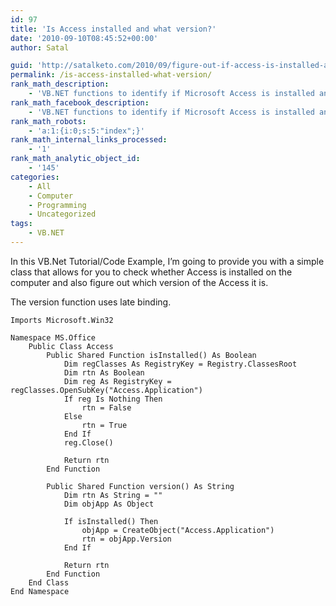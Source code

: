 ```yaml
---
id: 97
title: 'Is Access installed and what version?'
date: '2010-09-10T08:45:52+00:00'
author: Satal

guid: 'http://satalketo.com/2010/09/figure-out-if-access-is-installed-and-what-version-it-is/'
permalink: /is-access-installed-what-version/
rank_math_description:
    - 'VB.NET functions to identify if Microsoft Access is installed and what version of Access it is'
rank_math_facebook_description:
    - 'VB.NET functions to identify if Microsoft Access is installed and what version of Access it is'
rank_math_robots:
    - 'a:1:{i:0;s:5:"index";}'
rank_math_internal_links_processed:
    - '1'
rank_math_analytic_object_id:
    - '145'
categories:
    - All
    - Computer
    - Programming
    - Uncategorized
tags:
    - VB.NET
---
```


In this VB.Net Tutorial/Code Example, I’m going to provide you with a simple class that allows for you to check whether Access is installed on the computer and also figure out which version of the Access it is.

The version function uses late binding.

```vbnet
Imports Microsoft.Win32

Namespace MS.Office
    Public Class Access
        Public Shared Function isInstalled() As Boolean
            Dim regClasses As RegistryKey = Registry.ClassesRoot
            Dim rtn As Boolean
            Dim reg As RegistryKey = regClasses.OpenSubKey("Access.Application")
            If reg Is Nothing Then
                rtn = False
            Else
                rtn = True
            End If
            reg.Close()

            Return rtn
        End Function

        Public Shared Function version() As String
            Dim rtn As String = ""
            Dim objApp As Object

            If isInstalled() Then
                objApp = CreateObject("Access.Application")
                rtn = objApp.Version
            End If

            Return rtn
        End Function
    End Class
End Namespace
```